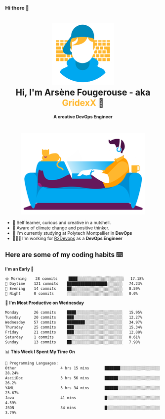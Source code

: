 ### Hi there 👋

<!--
**GridexX/gridexx** is a ✨ _special_ ✨ repository because its `README.md` (this file) appears on your GitHub profile.

Here are some ideas to get you started:

- 🔭 I’m currently working on ...
- 🌱 I’m currently learning ...
- 👯 I’m looking to collaborate on ...
- 🤔 I’m looking for help with ...
- 💬 Ask me about ...
- 📫 How to reach me: ...
- 😄 Pronouns: ...
- ⚡ Fun fact: ...
-->


<!-- Header -->
<h1 align="center">
  <img src="./images/user_profile.png" width="200">
  <br>
  Hi, I'm Arsène Fougerouse - aka <span style="color:#ffb72e">GridexX</span> 👋
</h1>


<p align="center">
  <b>A creative DevOps Engineer </b>
</p>
<br/>
<p align="center">
  <img src="./images/man_couch.png" width="400">
</p>

- 🎨 Self learner, curious and creative in a nutshell. 
- 🌱 Aware of climate change and positive thinker.
- 📕 I'm currently studying at Polytech Montpellier in **DevOps**
- 👨🏻‍💻 I'm working for [R2Devops](https://r2devops.io) as a **DevOps Engineer**


## Here are some of my coding habits ⌨️

<!-- Add a section about tech and Ops stack
  Like this one : https://github.com/Xanthus58#-tech-stack
-->
<!--START_SECTION:waka-->
**I'm an Early 🐤** 

```text
🌞 Morning    28 commits     ████░░░░░░░░░░░░░░░░░░░░░   17.18% 
🌆 Daytime    121 commits    ██████████████████░░░░░░░   74.23% 
🌃 Evening    14 commits     ██░░░░░░░░░░░░░░░░░░░░░░░   8.59% 
🌙 Night      0 commits      ░░░░░░░░░░░░░░░░░░░░░░░░░   0.0%

```
📅 **I'm Most Productive on Wednesday** 

```text
Monday       26 commits     ████░░░░░░░░░░░░░░░░░░░░░   15.95% 
Tuesday      20 commits     ███░░░░░░░░░░░░░░░░░░░░░░   12.27% 
Wednesday    57 commits     ████████░░░░░░░░░░░░░░░░░   34.97% 
Thursday     25 commits     ███░░░░░░░░░░░░░░░░░░░░░░   15.34% 
Friday       21 commits     ███░░░░░░░░░░░░░░░░░░░░░░   12.88% 
Saturday     1 commits      ░░░░░░░░░░░░░░░░░░░░░░░░░   0.61% 
Sunday       13 commits     ██░░░░░░░░░░░░░░░░░░░░░░░   7.98%

```


📊 **This Week I Spent My Time On** 

```text
💬 Programming Languages: 
Other                    4 hrs 15 mins       ███████░░░░░░░░░░░░░░░░░░   28.24% 
AsciiDoc                 3 hrs 56 mins       ██████░░░░░░░░░░░░░░░░░░░   26.2% 
YAML                     3 hrs 34 mins       ██████░░░░░░░░░░░░░░░░░░░   23.67% 
Java                     41 mins             █░░░░░░░░░░░░░░░░░░░░░░░░   4.59% 
JSON                     34 mins             █░░░░░░░░░░░░░░░░░░░░░░░░   3.79%

```


<!--END_SECTION:waka-->
